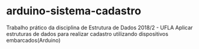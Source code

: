# arduino-sistema-cadastro
Trabalho prático da disciplina de Estrutura de Dados 2018/2 - UFLA
Aplicar estruturas de dados para realizar cadastro utilizando dispositivos embarcados(Arduino)

